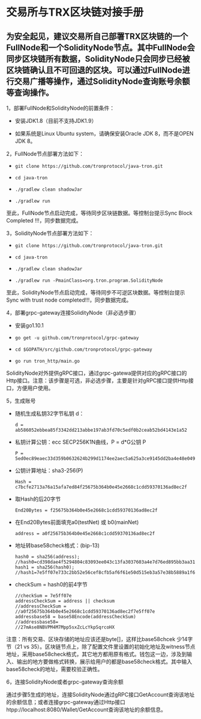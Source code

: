 # 交易所与TRX区块链对接手册

## 为安全起见，建议交易所自己部署TRX区块链的一个FullNode和一个SolidityNode节点。其中FullNode会同步区块链所有数据，SolidityNode只会同步已经被区块链确认且不可回退的区块。可以通过FullNode进行交易广播等操作，通过SolidityNode查询账号余额等查询操作。

1，部署FullNode和SolidityNode的前置条件：  

+ 安装JDK1.8（目前不支持JDK1.9）

+ 如果系统是Linux Ubuntu system，请确保安装Oracle JDK 8，而不是OPEN JDK 8。

2，FullNode节点部署方法如下：

   +     git clone https://github.com/tronprotocol/java-tron.git  
       
   +     cd java-tron
      
   +     ./gradlew clean shadowJar
     
   +     ./gradlew run  
   
至此，FullNode节点启动完成，等待同步区块链数据。等控制台提示Sync Block Completed !!!，同步数据完成。

3，SolidityNode节点部署方法如下：  
   
   +     git clone https://github.com/tronprotocol/java-tron.git  
   
   +     cd java-tron  
   
   +     ./gradlew clean shadowJar  
   
   +     ./gradlew run -PmainClass=org.tron.program.SolidityNode

至此，SolidityNode节点启动完成，等待同步不可逆区块数据。等控制台提示Sync with trust node completed!!!，同步数据完成。

4，部署grpc-gateway连接SolidityNode（非必选步骤）

+ 安装go1.10.1

+     go get -u github.com/tronprotocol/grpc-gateway

+     cd $GOPATH/src/github.com/tronprotocol/grpc-gateway

+     go run tron_http/main.go

SolidityNode对外提供gRPC接口，通过grpc-gatewa提供对应的gRPC接口的Http接口。注意：该步骤是可选，非必选步骤，主要是针对gRPC接口提供Http接口，方便用户使用。

5，生成账号

+ 随机生成私钥32字节私钥 d：

      d = ab586052ebbea85f3342dd213abbe197ab3fd70c5edf0b2ceab52bd4143e1a52

+ 私钥计算公钥：ecc SECP256K1N曲线，P = d*G公钥 P 

      P = 5ed0ec89eaec33d359b0632624b299d1174ee2aec5a625a3ce9145dd2ba4e48e049327d454fbf7ec700a9464f87dc4b73a592e27fd0d6d1fe7faf302e9f63306

+ 公钥计算地址：sha3-256(P) 

      Hash = c7bcfe2713a76a15afa7ed84f25675b364b0e45e2668c1cdd59370136ad8ec2f

+ 取Hash的后20字节

      End20Bytes = f25675b364b0e45e2668c1cdd59370136ad8ec2f

+ 在End20Bytes前面填充a0(testNet) 或 b0(mainNet)

      address = a0f25675b364b0e45e2668c1cdd59370136ad8ec2f

+ 地址转base58check格式：(bip-13)

      hash0 = sha256(address);
      //hash0=cd398dae4f5294804c83093ee043c13fa3037603a4e7d76ed895bb3aa316e93
      hash1 = sha256(hash0);
      //hash1=7e5ff07e733c2bb52e56cef8cfb5af6f61e50d515eb3a57e38b5889a1f653ac8

+ checkSum = hash0的前4字节

      //checkSum = 7e5ff07e
      addressCheckSum = address || checksum
      //addressCheckSum = //a0f25675b364b0e45e2668c1cdd59370136ad8ec2f7e5ff07e
      addressbase58 = base58Encode(addressCheckSum)
      //addressbase58=
      //27mAse8NBVPM4M7Mpp5sxZcLcYkpSqrcoHX

注意：所有交易、区块存储的地址应该还是byte[]，这样比base58chcek 少14字节（21 vs 35）。区块链节点上，除了配置文件里设置的初始化地址及witness节点地址，采用base58check格式，其它地方都用原有格式。钱包这一边，涉及到输入、输出的地方要做格式转换，展示给用户的都是base58check格式。其中输入base58check的地址，需要校验正确性。

6，连接SolidityNode或者grpc-gateway查询余额

通过步骤5生成的地址，连接SolidityNode通过gRPC接口GetAccount查询该地址的余额信息；或者连接grpc-gateway通过Http接口htpp://localhost:8080/Wallet/GetAccount查询该地址的余额信息。
